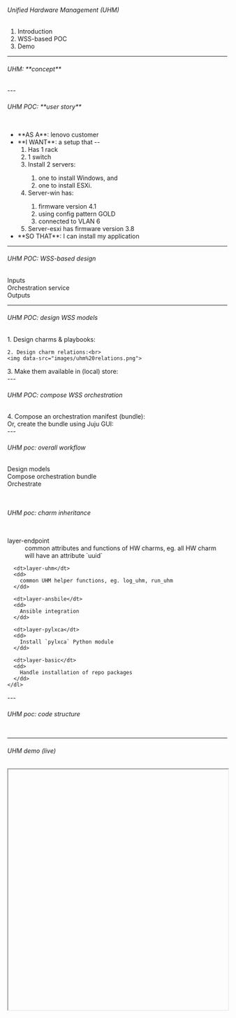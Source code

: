 <h6>Unified Hardware Management (UHM)</h6>

1. Introduction
2. WSS-based POC
3. Demo
---
<h6>UHM: **concept**</h6>
<div class="row">
  <div class="col s12">
    <img data-src="images/uhm%20concept.png"
         style="box-shadow:none;">
  </div>
</div>
---
<h6>UHM POC: **user story**</h6>
<div class="row">
  <div class="col l6 m6 s12">
    <img data-src="images/uhm%20rack.png"
         class="no-shadow">
  </div>

  <div class="col l6 m6 s12">
    <ul>
      <li>
        **AS A**: lenovo customer
      </li>
      <li>
        **I WANT**: a setup that --
        <ol>
	  <li>Has 1 rack</li>
	  <li>1 switch</li>
	  <li>Install 2 servers:</li>
          <ol>
            <li>one to install Windows, and </li>
            <li>one to install ESXi.</li>
          </ol>
	  <li>Server-win has:</li>
          <ol>
            <li>firmware version 4.1</li>
            <li>using config pattern GOLD</li>
	    <li>connected to VLAN 6</li>
          </ol>
          <li>Server-esxi has firmware version 3.8</li>
        </ol>
      </li>
      <li>
        **SO THAT**: I can install my application
      </li>
    </ul>
  </div>
</div>


---
<h6>UHM POC: WSS-based design</h6>
<div class="row">
  <div class="col s3">
    Inputs
  </div>
  <div class="col s6">
    Orchestration service
  </div>
  <div class="col s3">
    Outputs
  </div>
  <div class="col s12">
    <img data-src="images/uhm%20poc%202.png"
         style="box-shadow:none;">
  </div>
</div>

---
<h6>UHM POC: design WSS models</h6>

<div class="row">
  <div align="left"
       class="col s6">
    1. Design charms & playbooks:<br>
    <img data-src="images/uhm%20charms.png">
    <br>
    
    2. Design charm relations:<br>
    <img data-src="images/uhm%20relations.png">
  </div>
  <div align="left"
       class="col s6">
    3. Make them available in (local) store:<br>
    <img data-src="images/uhm%20demo%20juju%20gui%202.png"
         style="box-shadow:none;">
  </div>
</div>
---
<h6>UHM POC: compose WSS orchestration</h6>

<div class="row">
  <div align="left"
       class="col s6">
    4. Compose an orchestration manifest (bundle):<br>
    <img data-src="images/uhm%20solution%20bundle.png">
  </div>
  <div align="left"
       class="col s6">
    Or, create the bundle using Juju GUI:<br>
    <img data-src="images/uhm%20demo%20juju%20gui.png"
  </div>
</div>
---
<h6>UHM poc: overall workflow</h6>
<div class="row">
  <div class="col s7">Design models</div>
  <div class="col s3">Compose orchestration bundle</div>
  <div class="col s2">Orchestrate</div>
</div>

<img data-src="images/uhm%20orchestration%20workflow.png"
     class="no-shadow">
---
<h6>UHM poc: charm inheritance</h6>
<div class="row">
  <div class="col l6 m6 s12">
    <img data-src="images/uhm%20charm%20inheritance.png"
         class="no-shadow">
  </div>
  <div class="col l6 m6 s12">
    <dl>
      <dt>layer-endpoint</dt>
      <dd>
        common attributes and functions of HW charms, eg. all
        HW charm will have an attribute `uuid`
      </dd>

      <dt>layer-uhm</dt>
      <dd>
        common UHM helper functions, eg. log_uhm, run_uhm
      </dd>

      <dt>layer-ansbile</dt>
      <dd>
        Ansible integration
      </dd>

      <dt>layer-pylxca</dt>
      <dd>
        Install `pylxca` Python module
      </dd>

      <dt>layer-basic</dt>
      <dd>
        Handle installation of repo packages
      </dd>
    </dl>
  </div>
</div>
---
<h6>UHM poc: code structure</h6>

<img data-src="images/uhm%20code%20file%20structure.png"
     class="no-shadow">

---
<h6>UHM demo (live)</h6>
<iframe data-src="https://10.240.42.32/gui/"
        height="550px" width="100%"></iframe>
